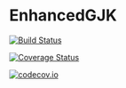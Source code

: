 # EnhancedGJK

[![Build Status](https://travis-ci.org/rdeits/EnhancedGJK.jl.svg?branch=master)](https://travis-ci.org/rdeits/EnhancedGJK.jl)

[![Coverage Status](https://coveralls.io/repos/rdeits/EnhancedGJK.jl/badge.svg?branch=master&service=github)](https://coveralls.io/github/rdeits/EnhancedGJK.jl?branch=master)

[![codecov.io](http://codecov.io/github/rdeits/EnhancedGJK.jl/coverage.svg?branch=master)](http://codecov.io/github/rdeits/EnhancedGJK.jl?branch=master)
